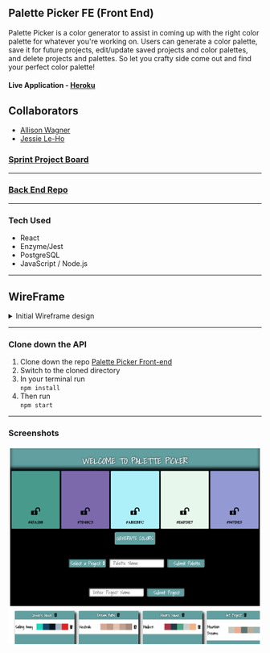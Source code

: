 ## Palette Picker FE (Front End)

Palette Picker is a color generator to assist in coming up with the right color palette for whatever you're working on. Users can generate a color palette, save it for future projects, edit/update saved projects and color palettes, and delete projects and palettes. So let you crafty side come out and find your perfect color palette!

#### Live Application - [Heroku](https://fe-palette-of-colors-picker.herokuapp.com/)

## Collaborators 
- [Allison Wagner](https://github.com/allisonjw) 
- [Jessie Le-Ho](https://github.com/Jessiewithani)

### [Sprint Project Board](https://github.com/allisonjw/palette-picker-FE/projects/1)

---

### [Back End Repo](https://github.com/allisonjw/palette-picker-BE)

---

### Tech Used

- React
- Enzyme/Jest
- PostgreSQL
- JavaScript / Node.js

---

## WireFrame

<details>
<summary>Initial Wireframe design</summary>
[InVision WireFrame](https://github.com/allisonjw/palette-picker-FE/blob/master/src/images/wireframe.png)
</details>

---

### Clone down the API

1. Clone down the repo [Palette Picker Front-end](https://github.com/KVeitch/palette-picker-front-end.git)
2. Switch to the cloned directory
3. In your terminal run  
                          ```npm install```
4. Then run   
              ```npm start```

--- 

### Screenshots

![Screenshot](https://github.com/allisonjw/palette-picker-FE/blob/master/src/images/screenshot.png)

